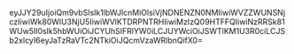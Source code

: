 eyJJY29uIjoiQm9vbSIsIk1lbWJlcnMiOlsiVjNDNENZN0NMIiwiWVZZWUNSNjczIiwiWk80WlU3NjU5IiwiWVlKTDRPNTRHIiwiMzIzQ09HTFFQIiwiNzRRSk81WUw5Il0sIk5hbWUiOiJCYUhSIFRlYW0iLCJUYWciOiJSWTlKM1U3R0ciLCJSb2xlcyI6eyJaTzRaVTc2NTkiOiJQcmVzaWRlbnQifX0=
